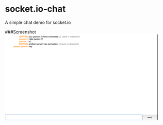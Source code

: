 socket.io-chat
==============

A simple chat demo for socket.io

###Screenshot
![screenshot](./screenshot.png)
